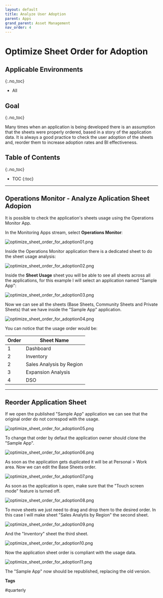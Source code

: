 ```yaml
---
layout: default
title: Analyze User Adoption
parent: Apps
grand_parent: Asset Management
nav_order: 4
---
```


# Optimize Sheet Order for Adoption <i class="fas fa-dolly-flatbed fa-xs" title="Shipped | Native Capability"></i>

## Applicable Environments
{:.no_toc}
* All

## Goal
{:.no_toc}

Many times when an application is being developed there is an assumption that the sheets were properly ordered, based in a story of the application data. It is always a good practice to check the user adoption of the sheets and, reorder them to increase adoption rates and BI effectiveness.

## Table of Contents
{:.no_toc}

* TOC
{:toc}

-------------------------

## Operations Monitor - Analyze Aplication Sheet Adopion  <i class="fas fa-dolly-flatbed fa-xs" title="Shipped | Native Capability"></i>

It is possible to check the application's sheets usage using the Operations Monitor App.

In the Monitoring Apps stream, select **Operations Monitor**:

![optimize_sheet_order_for_adoption01.png](images/optimize_sheet_order_for_adoption01.png)

Inside the Operations Monitor application there is a dedicated sheet to do the sheet usage analysis:

![optimize_sheet_order_for_adoption02.png](images/optimize_sheet_order_for_adoption02.png)

Inside the **Sheet Usage** sheet you will be able to see all sheets across all the applications, for this example I will select an application named "Sample App":

![optimize_sheet_order_for_adoption03.png](images/optimize_sheet_order_for_adoption03.png)

Now we can see all the sheets (Base Sheets, Community Sheets and Private Sheets) that we have inside the "Sample App" application.

![optimize_sheet_order_for_adoption04.png](images/optimize_sheet_order_for_adoption04.png)

You can notice that the usage order would be:

Order | Sheet Name
------|--------------------------------
1     | Dashboard
2     | Inventory
2     | Sales Analysis by Region
3     | Expansion Analysis
4     | DSO

-------------------------

## Reorder Application Sheet

If we open the published "Sample App" application we can see that the original order do not correspod with the usage.

![optimize_sheet_order_for_adoption05.png](images/optimize_sheet_order_for_adoption05.png)

To change that order by defaut the application owner should clone the "Sample App".

![optimize_sheet_order_for_adoption06.png](images/optimize_sheet_order_for_adoption06.png)

As soon as the application gets duplicated it will be at Personal > Work area. Now we can edit the Base Sheets order.

![optimize_sheet_order_for_adoption07.png](images/optimize_sheet_order_for_adoption07.png)

As soon as the application is open, make sure that the "Touch screen mode" feature is turned off.

![optimize_sheet_order_for_adoption08.png](images/optimize_sheet_order_for_adoption08.png)

To move sheets we just need to drag and drop them to the desired order. In this case I will make sheet "Sales Analytis by Region" the second sheet.

![optimize_sheet_order_for_adoption09.png](images/optimize_sheet_order_for_adoption09.png)

And the "Inventory" sheet the third sheet.

![optimize_sheet_order_for_adoption10.png](images/optimize_sheet_order_for_adoption10.png)

Now the application sheet order is compliant with the usage data.

![optimize_sheet_order_for_adoption11.png](images/optimize_sheet_order_for_adoption11.png)

The "Sample App" now should be republished, replacing the old version.

**Tags**

#quarterly